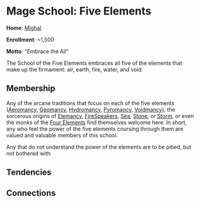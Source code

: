 # Mage School: Five Elements
**Home**: [Mighal](/Cities/Mighal.md)

**Enrollment**: ~1,500

**Motto**: "Embrace the All"

The School of the Five Elements embraces all five of the elements that make up the firmament: air, earth, fire, water, and void.

## Membership
Any of the arcane traditions that focus on each of the five elements ([Aeromancy](/Classes/Wizard/Aeromancy.md), [Geomancy](/Classes/Wizard/Geomancy.md), [Hydromancy](/Classes/Wizard/Hydromancy.md), [Pyromancy](/Classes/Wizard/Pyromancy.md), [Voidmancy](/Classes/Wizard/Voidmancy.md)), the sorcerous origins of [Elemancy](/Classes/Sorcerer/Elemancy.md), [FireSpeakers](/Classes/Sorcerer/FireSpeaker.md), [Sea](/Classes/Sorcerer/Sea.md), [Stone](/Classes/Sorcerer/Stone.md), or [Storm](/Classes/Sorcerer/Storm.md), or even the monks of the [Four Elements](/Classes/Monk/FourElements.md) find themselves welcome here. In short, any who feel the power of the five elements coursing through them are valued and valuable members of this school.

Any that do not understand the power of the elements are to be pitied, but not bothered with.

## Tendencies

## Connections
